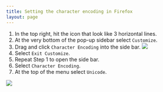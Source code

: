 ```yaml
---
title: Setting the character encoding in Firefox
layout: page
---
```



 
1. In the top right, hit the icon that look like 3 horizontal lines.
2. At the very bottom of the pop-up sidebar select `Customize`.
3. Drag and click `Character Encoding` into the side bar.   ![](../imgs/ff-char-enc.png)
4. Select `Exit Customize`.
5. Repeat Step 1 to open the side bar.
6. Select `Character Encoding`.
7. At the top of the menu select `Unicode`. 

![](../imgs/choose-char-enc.png)
